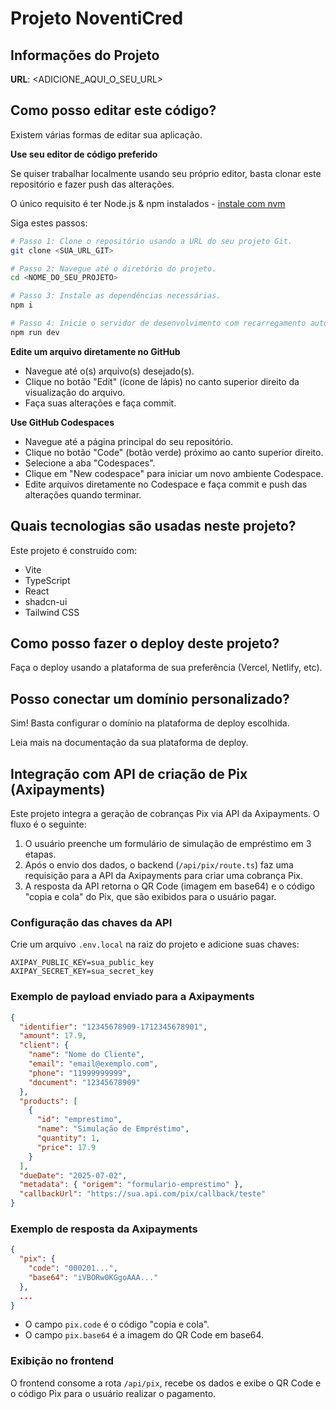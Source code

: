 # Projeto NoventiCred

## Informações do Projeto

**URL**: <ADICIONE_AQUI_O_SEU_URL>

## Como posso editar este código?

Existem várias formas de editar sua aplicação.

**Use seu editor de código preferido**

Se quiser trabalhar localmente usando seu próprio editor, basta clonar este repositório e fazer push das alterações.

O único requisito é ter Node.js & npm instalados - [instale com nvm](https://github.com/nvm-sh/nvm#installing-and-updating)

Siga estes passos:

```sh
# Passo 1: Clone o repositório usando a URL do seu projeto Git.
git clone <SUA_URL_GIT>

# Passo 2: Navegue até o diretório do projeto.
cd <NOME_DO_SEU_PROJETO>

# Passo 3: Instale as dependências necessárias.
npm i

# Passo 4: Inicie o servidor de desenvolvimento com recarregamento automático e preview instantâneo.
npm run dev
```

**Edite um arquivo diretamente no GitHub**

- Navegue até o(s) arquivo(s) desejado(s).
- Clique no botão "Edit" (ícone de lápis) no canto superior direito da visualização do arquivo.
- Faça suas alterações e faça commit.

**Use GitHub Codespaces**

- Navegue até a página principal do seu repositório.
- Clique no botão "Code" (botão verde) próximo ao canto superior direito.
- Selecione a aba "Codespaces".
- Clique em "New codespace" para iniciar um novo ambiente Codespace.
- Edite arquivos diretamente no Codespace e faça commit e push das alterações quando terminar.

## Quais tecnologias são usadas neste projeto?

Este projeto é construído com:

- Vite
- TypeScript
- React
- shadcn-ui
- Tailwind CSS

## Como posso fazer o deploy deste projeto?

Faça o deploy usando a plataforma de sua preferência (Vercel, Netlify, etc).

## Posso conectar um domínio personalizado?

Sim! Basta configurar o domínio na plataforma de deploy escolhida.

Leia mais na documentação da sua plataforma de deploy.

## Integração com API de criação de Pix (Axipayments)

Este projeto integra a geração de cobranças Pix via API da Axipayments. O fluxo é o seguinte:

1. O usuário preenche um formulário de simulação de empréstimo em 3 etapas.
2. Após o envio dos dados, o backend (`/api/pix/route.ts`) faz uma requisição para a API da Axipayments para criar uma cobrança Pix.
3. A resposta da API retorna o QR Code (imagem em base64) e o código "copia e cola" do Pix, que são exibidos para o usuário pagar.

### Configuração das chaves da API

Crie um arquivo `.env.local` na raiz do projeto e adicione suas chaves:

```
AXIPAY_PUBLIC_KEY=sua_public_key
AXIPAY_SECRET_KEY=sua_secret_key
```

### Exemplo de payload enviado para a Axipayments

```json
{
  "identifier": "12345678909-1712345678901",
  "amount": 17.9,
  "client": {
    "name": "Nome do Cliente",
    "email": "email@exemplo.com",
    "phone": "11999999999",
    "document": "12345678909"
  },
  "products": [
    {
      "id": "emprestimo",
      "name": "Simulação de Empréstimo",
      "quantity": 1,
      "price": 17.9
    }
  ],
  "dueDate": "2025-07-02",
  "metadata": { "origem": "formulario-emprestimo" },
  "callbackUrl": "https://sua.api.com/pix/callback/teste"
}
```

### Exemplo de resposta da Axipayments

```json
{
  "pix": {
    "code": "000201...",
    "base64": "iVBORw0KGgoAAA..."
  },
  ...
}
```

- O campo `pix.code` é o código "copia e cola".
- O campo `pix.base64` é a imagem do QR Code em base64.

### Exibição no frontend

O frontend consome a rota `/api/pix`, recebe os dados e exibe o QR Code e o código Pix para o usuário realizar o pagamento.

